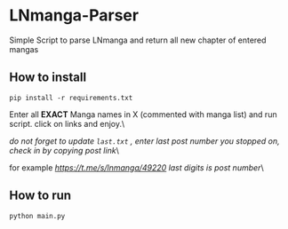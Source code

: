 # LNmanga-Parser
Simple Script to parse LNmanga and return all new chapter of entered mangas

## How to install

```
pip install -r requirements.txt
```

Enter all **EXACT** Manga names in X (commented with manga list) 
and run script.
click on links and enjoy.\

*do not forget to update `last.txt` , enter last post number you stopped on, check in by copying post link*\

for example
*https://t.me/s/lnmanga/49220 last digits is post number*\

## How to run

```
python main.py
```
